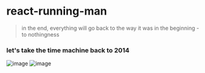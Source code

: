# react-running-man

> in the end, everything will go back to the way it was in the beginning - to nothingness

### let's take the time machine back to 2014

![image](https://user-images.githubusercontent.com/60507245/167297558-93658f06-43f7-46e8-bba9-a7f90b0f335c.png)
![image](https://user-images.githubusercontent.com/60507245/167297588-6dc66f97-45d3-4dc4-9d77-8eacaf8db5da.png)
